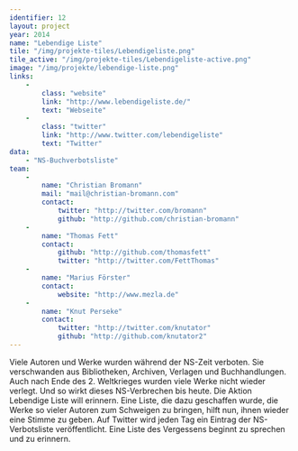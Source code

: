 ```yaml
---
identifier: 12
layout: project
year: 2014
name: "Lebendige Liste"
tile: "/img/projekte-tiles/Lebendigeliste.png"
tile_active: "/img/projekte-tiles/Lebendigeliste-active.png"
image: "/img/projekte/lebendige-liste.png"
links:
    -
        class: "website"
        link: "http://www.lebendigeliste.de/"
        text: "Webseite"
    -
        class: "twitter"
        link: "http://www.twitter.com/lebendigeliste"
        text: "Twitter"
data:
    - "NS-Buchverbotsliste"
team:
    -
        name: "Christian Bromann"
        mail: "mail@christian-bromann.com"
        contact:
            twitter: "http://twitter.com/bromann"
            github: "http://github.com/christian-bromann"
    -
        name: "Thomas Fett"
        contact:
            github: "http://github.com/thomasfett"
            twitter: "http://twitter.com/FettThomas"
    -
        name: "Marius Förster"
        contact:
            website: "http://www.mezla.de"
    -
        name: "Knut Perseke"
        contact:
            twitter: "http://twitter.com/knutator"
            github: "http://github.com/knutator2"
---
```

Viele Autoren und Werke wurden während der NS-Zeit verboten. Sie verschwanden aus Bibliotheken, Archiven, Verlagen und
Buchhandlungen. Auch nach Ende des 2. Weltkrieges wurden viele Werke nicht wieder verlegt. Und so wirkt dieses
NS-Verbrechen bis heute. Die Aktion Lebendige Liste will erinnern. Eine Liste, die dazu geschaffen wurde, die Werke so
vieler Autoren zum Schweigen zu bringen, hilft nun, ihnen wieder eine Stimme zu geben. Auf Twitter wird jeden Tag ein
Eintrag der NS-Verbotsliste veröffentlicht. Eine Liste des Vergessens beginnt zu sprechen und zu erinnern.